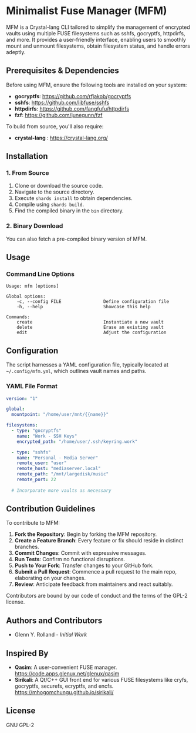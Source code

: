 # Minimalist Fuse Manager (MFM)

MFM is a Crystal-lang CLI tailored to simplify the management of encrypted vaults using multiple FUSE filesystems such as sshfs, gocryptfs, httpdirfs, and more. It provides a user-friendly interface, enabling users to smoothly mount and unmount filesystems, obtain filesystem status, and handle errors adeptly.

## Prerequisites & Dependencies

Before using MFM, ensure the following tools are installed on your system:

- **gocryptfs**: <https://github.com/rfjakob/gocryptfs>
- **sshfs**: <https://github.com/libfuse/sshfs>
- **httpdirfs**: <https://github.com/fangfufu/httpdirfs>
- **fzf**: <https://github.com/junegunn/fzf>

To build from source, you'll also require:

- **crystal-lang** : <https://crystal-lang.org/>

## Installation

### 1. From Source

1. Clone or download the source code.
2. Navigate to the source directory.
3. Execute `shards install` to obtain dependencies.
4. Compile using `shards build`.
5. Find the compiled binary in the `bin` directory.

### 2. Binary Download

You can also fetch a pre-compiled binary version of MFM.


## Usage

### Command Line Options

```
Usage: mfm [options]

Global options:
    -c, --config FILE                Define configuration file
    -h, --help                       Showcase this help

Commands:
    create                           Instantiate a new vault
    delete                           Erase an existing vault
    edit                             Adjust the configuration
```


## Configuration

The script harnesses a YAML configuration file, typically located at `~/.config/mfm.yml`, which outlines vault names and paths.

### YAML File Format

```yaml
version: "1"

global:
  mountpoint: "/home/user/mnt/{{name}}"

filesystems:
  - type: "gocryptfs"
    name: "Work - SSH Keys"
    encrypted_path: "/home/user/.ssh/keyring.work"

  - type: "sshfs"
    name: "Personal - Media Server"
    remote_user: "user"
    remote_host: "mediaserver.local"
    remote_path: "/mnt/largedisk/music"
    remote_port: 22
  
  # Incorporate more vaults as necessary
```

## Contribution Guidelines

To contribute to MFM:

1. **Fork the Repository**: Begin by forking the MFM repository.
2. **Create a Feature Branch**: Every feature or fix should reside in distinct branches.
3. **Commit Changes**: Commit with expressive messages.
4. **Run Tests**: Confirm no functional disruptions.
5. **Push to Your Fork**: Transfer changes to your GitHub fork.
6. **Submit a Pull Request**: Commence a pull request to the main repo, elaborating on your changes.
7. **Review**: Anticipate feedback from maintainers and react suitably.

Contributors are bound by our code of conduct and the terms of the GPL-2 license.

## Authors and Contributors

- Glenn Y. Rolland - *Initial Work*

## Inspired By

- **Qasim**: A user-convenient FUSE manager. <https://code.apps.glenux.net/glenux/qasim>
- **Sirikali**: A Qt/C++ GUI front end for various FUSE filesystems like cryfs, gocryptfs, securefs, ecryptfs, and encfs. <https://mhogomchungu.github.io/sirikali/>

## License

GNU GPL-2
